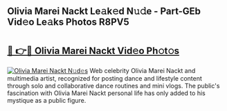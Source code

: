## Olivia Marei Nackt Le𝚊k𝚎d N𝚞𝚍e - Part-GEb Vid𝚎o Le𝚊ks Photos R8PV5

# <h2><a href="http://fb3jq88.evod.top/?m=Olivia+Marei+Nackt">🔗 👉🔴 Olivia Marei Nackt Vid𝚎o Ph𝚘t𝚘s</a></h2>

[![Olivia Marei Nackt N𝚞d𝚎s](https://i.imgur.com/8V9OHl7.gif)](http://fb3jq88.evod.top/?m=Olivia+Marei+Nackt)
Web celebrity Olivia Marei Nackt and multimedia artist, recognized for posting dance and lifestyle content through solo and collaborative dance routines and mini vlogs. The public's fascination with Olivia Marei Nackt personal life has only added to his mystique as a public figure. 
